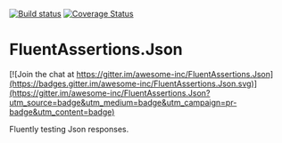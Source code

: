 [![Build status](https://ci.appveyor.com/api/projects/status/joenxf5xklwoyyb4?svg=true)](https://ci.appveyor.com/project/awesome-inc-build/fluentassertions-json)
[![Coverage Status](https://coveralls.io/repos/github/awesome-inc/FluentAssertions.Json/badge.svg)](https://coveralls.io/github/awesome-inc/FluentAssertions.Json)
<!-- [![Documentation Status](https://readthedocs.org/projects/fluentassertionsjson/badge/?version=latest)](http://fluentassertionsjson.rtfd.org/en/latest/) 
[![NuGet](https://img.shields.io/nuget/v/FluentAssertions.Json.svg?style=flat-square)](https://www.nuget.org/packages/FluentAssertions.Json/) 
[![NuGet](https://img.shields.io/nuget/dt/FluentAssertions.Json.svg?style=flat-square)](https://www.nuget.org/packages/FluentAssertions.Json/) -->

# FluentAssertions.Json

[![Join the chat at https://gitter.im/awesome-inc/FluentAssertions.Json](https://badges.gitter.im/awesome-inc/FluentAssertions.Json.svg)](https://gitter.im/awesome-inc/FluentAssertions.Json?utm_source=badge&utm_medium=badge&utm_campaign=pr-badge&utm_content=badge)

Fluently testing Json responses.

<!--
## Quick Links

- [Documentation](http://fluentassertionsautofac.readthedocs.org/en/latest)
- [Contributing](https://github.com/awesome-inc/FluentAssertions.Json/blob/develop/CONTRIBUTING.md)
- [Usage](http://fluentassertionsjson.readthedocs.org/en/latest/usage/)
- [Why?](http://fluentassertionsjson.readthedocs.org/en/latest/why)
-->